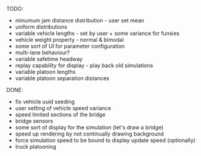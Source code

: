 TODO:
* minumum jam distance distribution - user set mean
* uniform distributions
* variable vehicle lengths - set by user + some variance for funsies
* vehicle weight property - normal & bimodal
* some sort of UI for parameter configuration
* multi-lane behaviour?
* variable safetime headway
* replay capability for display - play back old simulations
* variable platoon lengths
* variable platoon separation distances

DONE:
* fix vehicle uuid seeding
* user setting of vehicle speed variance
* speed limited sections of the bridge
* bridge sensors
* some sort of display for the simulation (let's draw a bridge)
* speed up rendering by not continually drawing background
* force simulation speed to be bound to display update speed (optionally)
* truck platooning

